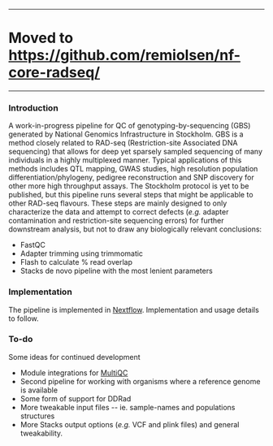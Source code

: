 ---------
# Moved to https://github.com/remiolsen/nf-core-radseq/
---------

### Introduction
A work-in-progress pipeline for QC of genotyping-by-sequencing (GBS) generated by National Genomics Infrastructure in Stockholm. GBS is a method closely related to RAD-seq (Restriction-site Associated DNA sequencing) that allows for deep yet sparsely sampled sequencing of many individuals in a highly multiplexed manner. Typical applications of this methods includes QTL mapping, GWAS studies, high resolution population differentiation/phylogeny, pedigree reconstruction and SNP discovery for other more high throughput assays. The Stockholm protocol is yet to be published, but this pipeline runs several steps that might be applicable to other RAD-seq flavours. These steps are mainly designed to only characterize the data and attempt to correct defects (*e.g.* adapter contamination and restriction-site sequencing errors) for further downstream analysis, but not to draw any biologically relevant conclusions:

* FastQC
* Adapter trimming using trimmomatic
* Flash to calculate % read overlap
* Stacks de novo pipeline with the most lenient parameters

### Implementation
The pipeline is implemented in [Nextflow](https://www.nextflow.io/). Implementation and usage details to follow.


### To-do

 Some ideas for continued development

* Module integrations for [MultiQC](http://multiqc.info/)
* Second pipeline for working with organisms where a reference genome is available
* Some form of support for DDRad
* More tweakable input files -- ie. sample-names and populations structures
* More Stacks output options (*e.g.* VCF and plink files) and general tweakability.
